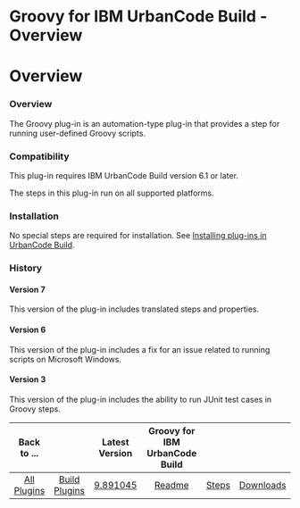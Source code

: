 
Groovy for IBM UrbanCode Build - Overview
=========================================

# Overview


### Overview




The Groovy plug-in is an automation-type plug-in that provides a step for running user-defined Groovy scripts.

### Compatibility

This plug-in requires IBM UrbanCode Build version 6.1 or later.

The steps in this plug-in run on all supported platforms.

### Installation

No special steps are required for installation. See [Installing plug-ins in UrbanCode Build](http://www-01.ibm.com/support/knowledgecenter/#!/SS8NMD_6.1.2/com.ibm.ucbuild.doc/topics/plugin_ch.html "Installing plug-ins in UrbanCode Build").

### History

#### Version 7

This version of the plug-in includes translated steps and properties.

#### Version 6

This version of the plug-in includes a fix for an issue related to running scripts on Microsoft Windows.

#### Version 3

This version of the plug-in includes the ability to run JUnit test cases in Groovy steps.


|Back to ...||Latest Version|Groovy for IBM UrbanCode Build |||
| :---: | :---: | :---: | :---: | :---: | :---: |
|[All Plugins](../../index.md)|[Build Plugins](../README.md)|[9.891045](https://raw.githubusercontent.com/UrbanCode/IBM-UCB-PLUGINS/main/files/Groovy/Groovy-9.891045.zip)|[Readme](README.md)|[Steps](steps.md)|[Downloads](downloads.md)|
